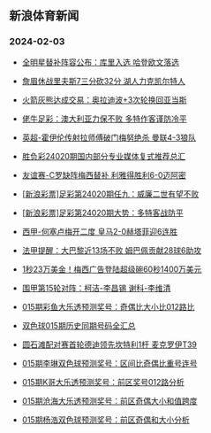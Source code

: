 ## 新浪体育新闻 
### 2024-02-03

+ [全明星替补阵容公布：库里入选 哈登欧文落选](https://sports.sina.com.cn/basketball/nba/2024-02-02/doc-inafrekc9680710.shtml)

+ [詹眉休战里夫斯7三分砍32分 湖人力克凯尔特人](https://sports.sina.com.cn/basketball/nba/2024-02-02/doc-inafrekm3957543.shtml)

+ [火箭灰熊达成交易：奥拉迪波+3次轮换回亚当斯](https://sports.sina.com.cn/basketball/nba/2024-02-02/doc-inafrekh4241511.shtml)

+ [佬牛足彩：澳大利亚力保不败 多特作客谨防冷平](https://sports.sina.com.cn/l/2024-02-02/doc-inafreki7165817.shtml)

+ [英超-霍伊伦传射拉师傅破门梅努绝杀 曼联4-3狼队](https://sports.sina.com.cn/g/pl/2024-02-02/doc-inafqyap4040117.shtml)

+ [胜负彩24020期国内部分专业媒体复式推荐总汇](https://sports.sina.com.cn/l/2024-02-02/doc-inafreki7179166.shtml)

+ [友谊赛-C罗缺阵梅西替补 利雅得胜利6-0迈阿密](https://sports.sina.com.cn/global/others/2024-02-02/doc-inafqyam7266088.shtml)

+ [[新浪彩票]足彩第24020期任九：威廉二世有望不败](https://sports.sina.com.cn/l/2024-02-02/doc-inafqyaf9792110.shtml)

+ [[新浪彩票]足彩第24020期大势：多特客战防平](https://sports.sina.com.cn/l/2024-02-02/doc-inafqyap4037657.shtml)

+ [西甲-何塞卢梅开二度 皇马2-0赫塔菲迎6连胜](https://sports.sina.com.cn/g/laliga/2024-02-02/doc-inafqyam7264746.shtml)

+ [法甲提醒：大巴黎近13场不败 姆巴佩贡献28球6助攻](https://sports.sina.com.cn/l/2024-02-02/doc-inafqyam7263114.shtml)

+ [1秒23万美金！梅西广告登陆超级碗60秒1400万美元](https://sports.sina.com.cn/global/others/2024-02-02/doc-inafrvhc3707862.shtml)

+ [围甲第15轮对阵：柯洁-李昌锡 谢科-李维清](https://sports.sina.com.cn/go/2024-02-02/doc-inafrzqf1029882.shtml)

+ [015期彩鱼大乐透预测奖号：奇偶比大小比012路比](https://sports.sina.com.cn/l/2024-02-02/doc-inafrqyc6993678.shtml)

+ [双色球015期历史同期号码全汇总](https://sports.sina.com.cn/l/2024-02-02/doc-inafrqyc6975339.shtml)

+ [圆石滩配对赛首轮德迪领先坎特利1杆 麦克罗伊T39](https://sports.sina.com.cn/golf/pgatour/2024-02-02/doc-inafreki7149911.shtml)

+ [015期李琳双色球预测奖号：区间比奇偶比重号连号](https://sports.sina.com.cn/l/2024-02-02/doc-inafrksf7067474.shtml)

+ [015期K哥大乐透预测奖号：前区奖号012路分析](https://sports.sina.com.cn/l/2024-02-02/doc-inafrqyf3771262.shtml)

+ [015期沧海大乐透预测奖号：前区奇偶大小和值跨度](https://sports.sina.com.cn/l/2024-02-02/doc-inafrqyf3770755.shtml)

+ [015期杨浩双色球预测奖号：前区奇偶和大小分析](https://sports.sina.com.cn/l/2024-02-02/doc-inafrksf7066854.shtml)

